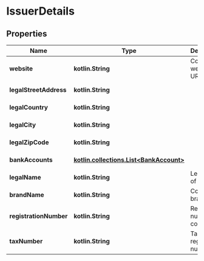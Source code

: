 
# IssuerDetails

## Properties
Name | Type | Description | Notes
------------ | ------------- | ------------- | -------------
**website** | **kotlin.String** | Company website URL |  [optional] [readonly]
**legalStreetAddress** | **kotlin.String** |  |  [optional] [readonly]
**legalCountry** | **kotlin.String** |  |  [optional] [readonly]
**legalCity** | **kotlin.String** |  |  [optional] [readonly]
**legalZipCode** | **kotlin.String** |  |  [optional] [readonly]
**bankAccounts** | [**kotlin.collections.List&lt;BankAccount&gt;**](BankAccount.md) |  |  [optional] [readonly]
**legalName** | **kotlin.String** | Legal name of company |  [optional] [readonly]
**brandName** | **kotlin.String** | Company brand name |  [optional] [readonly]
**registrationNumber** | **kotlin.String** | Registration number of company |  [optional] [readonly]
**taxNumber** | **kotlin.String** | Tax payer registration number |  [optional] [readonly]



